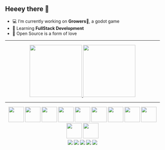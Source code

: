 ## Heeey there 👋

- 💻 I’m currently working on **Growers**🍊, a godot game 
- 📖 Learning **FullStack Development**
- 🧡 Open Source is a form of love

---

<div align="center">
<a href="https://github.com/Murilovsky">
  <img height="170em" src="https://github-readme-stats.vercel.app/api?username=Murilovsky&hide=prs&count_private=true&show_icons=true&theme=radical&include_all_commits=true" />
</a>
<a href="https://github.com/Murilovsky">
  <img height="170em" src="https://github-readme-stats.vercel.app/api/top-langs/?username=Murilovsky&theme=radical&layout=compact&langs_count=8" />
</a>
</div>

---

<div align="center">
   <img style="width:50px;height:50px;" src="https://cdn.jsdelivr.net/gh/devicons/devicon/icons/godot/godot-original-wordmark.svg" />
   <img style="width:50px;height:50px;" src="https://cdn.jsdelivr.net/gh/devicons/devicon/icons/unity/unity-original-wordmark.svg" />
   <img style="width:50px;height:50px;" src="https://cdn.jsdelivr.net/gh/devicons/devicon/icons/html5/html5-original.svg" />
   <img style="width:50px;height:50px;" src="https://cdn.jsdelivr.net/gh/devicons/devicon/icons/css3/css3-original.svg" />
   <img style="width:50px;height:50px;" src="https://cdn.jsdelivr.net/gh/devicons/devicon/icons/svelte/svelte-original.svg" />
   <img style="width:50px;height:50px;" src="https://cdn.jsdelivr.net/gh/devicons/devicon/icons/react/react-original.svg" />
   <img style="width:50px;height:50px;" src="https://cdn.jsdelivr.net/gh/devicons/devicon/icons/flutter/flutter-original.svg" />
   <img style="width:50px;height:50px;" src="https://cdn.jsdelivr.net/gh/devicons/devicon/icons/typescript/typescript-original.svg" />
   <img style="width:50px;height:50px;" src="https://cdn.jsdelivr.net/gh/devicons/devicon/icons/javascript/javascript-original.svg" />
   <img style="width:50px;height:50px;" src="https://cdn.jsdelivr.net/gh/devicons/devicon/icons/mysql/mysql-original-wordmark.svg" />
   <img style="width:50px;height:50px;" src="https://cdn.jsdelivr.net/gh/devicons/devicon/icons/linux/linux-original.svg" />
</div>



<div align="center">
  <a href="mailto:murilovsky2030@gmail.com"><img align="center" src="https://img.shields.io/badge/Gmail-D14836?style=for-the-badge&logo=gmail&logoColor=white"></a>
  <a href="http://murilogama.artstation.com"><img align="center" src="https://img.shields.io/badge/blender-%23F5792A.svg?style=for-the-badge&logo=blender&logoColor=white"></a>
  <a href="https://www.linkedin.com/in/murilovsky2030/"><img align="center" src="https://img.shields.io/badge/LinkedIn-0077B5?style=for-the-badge&logo=linkedin&logoColor=white"></a>
  <a href="http://opaogamestudio.itch.io"><img align="center" src="https://img.shields.io/badge/Itch.io-FA5C5C?style=for-the-badge&logo=itchdotio&logoColor=white"></a>
  <a href="#"><img align="center" src="https://img.shields.io/badge/Fedora-294172?style=for-the-badge&logo=fedora&logoColor=white"></a>
</div>
<!--
**Murilovsky/Murilovsky** is a ✨ _special_ ✨ repository because its `README.md` (this file) appears on your GitHub profile.

Here are some ideas to get you started:



- 👯 I’m looking to collaborate on ...
- 🤔 I’m looking for help with ...
- 💬 Ask me about ...
- 📫 How to reach me: ...
- 😄 Pronouns: ...
- ⚡ Fun fact: ...
-->
